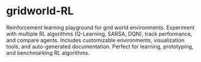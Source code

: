 # gridworld-RL
Reinforcement learning playground for grid world environments. Experiment with multiple RL algorithms (Q-Learning, SARSA, DQN), track performance, and compare agents. Includes customizable environments, visualization tools, and auto-generated documentation. Perfect for learning, prototyping, and benchmarking RL algorithms.

